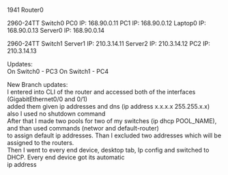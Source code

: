 1941 Router0

2960-24TT Switch0
PC0 IP: 168.90.0.11
PC1 IP: 168.90.0.12
Laptop0 IP: 168.90.0.13
Server0 IP: 168.90.0.14

2960-24TT Switch1
Server1 IP: 210.3.14.11
Server2 IP: 210.3.14.12
PC2 IP: 210.3.14.13

Updates:  
On Switch0 - PC3 
On Switch1 - PC4

New Branch updates:  
I entered into CLI of the router and accessed both of the interfaces (GigabitEthernet0/0 and 0/1)  
added them given ip addresses and dns (ip address x.x.x.x 255.255.x.x) also I used no shutdown command  
After that I made two pools for two of my switches (ip dhcp POOL_NAME), and than used commands (networ and default-router)  
to assign default ip addresses. Than I excluded two addresses which will be assigned to the routers.  
Then I went to every end device, desktop tab, Ip config and switched to DHCP. Every end device got its automatic  
ip address 

